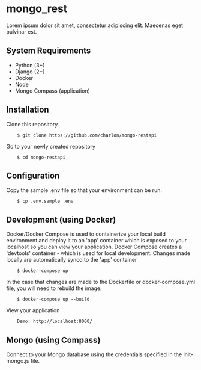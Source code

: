 # mongo_rest

Lorem ipsum dolor sit amet, consectetur adipiscing elit. Maecenas eget pulvinar est.

## System Requirements

- Python (3+)
- Django (2+)
- Docker
- Node
- Mongo Compass (application)

## Installation

Clone this repository

        $ git clone https://github.com/charlon/mongo-restapi

Go to your newly created repository

        $ cd mongo-restapi

## Configuration

Copy the sample .env file so that your environment can be run.

        $ cp .env.sample .env

## Development (using Docker)

Docker/Docker Compose is used to containerize your local build environment and deploy it to an 'app' container which is exposed to your localhost so you can view your application. Docker Compose creates a 'devtools' container - which is used for local development. Changes made locally are automatically syncd to the 'app' container

        $ docker-compose up

In the case that changes are made to the Dockerfile or docker-compose.yml file, you will need to rebuild the image.

        $ docker-compose up --build

View your application

        Demo: http://localhost:8000/

## Mongo (using Compass)

Connect to your Mongo database using the credentials specified in the init-mongo.js file.
